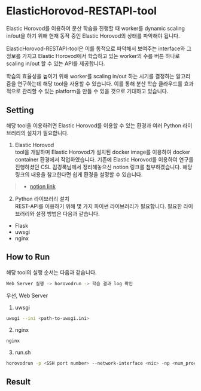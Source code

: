 # ElasticHorovod-RESTAPI-tool

Elastic Horovod를 이용하여 분산 학습을 진행할 때 worker를 dynamic scaling in/out을 하기 위해 현재 동작 중인 Elastic Horovod의 상태를 파악해야 됩니다.

ElasticHorovod-RESTAPI-tool은 이를 동적으로 파악해서 보여주는 interface와 그 정보를 가지고 Elastic Horovod에서 학습하고 있는 worker의 수를 버튼 하나로 scaling in/out 할 수 있는 API를 제공합니다.

학습의 효율성을 높이기 위해 worker를 scaling in/out 하는 시기를 결정하는 알고리즘을 연구하는데 해당 tool을 사용할 수 있습니다. 이를 통해 분산 학습 클라우드를 효과적으로 관리할 수 있는 platform을 만들 수 있을 것으로 기대하고 있습니다.  

## Setting

해당 tool을 이용하려면 Elastic Horovod를 이용할 수 있는 환경과 여러 Python 라이브러리의 설치가 필요합니다.

1. Elastic Horovod  
tool을 개발하며 Elastic Horovod가 설치된 docker image를 이용하여 docker container 환경에서 작업하였습니다. 기존에 Elastic Horovod를 이용하여 연구를 진행하셨던 CSL 김경록님께서 정리해놓으신 notion 링크를 첨부하겠습니다. 해당 링크의 내용을 참고한다면 쉽게 환경을 설정할 수 있습니다.
>+ [notion link](https://discreet-file-a73.notion.site/Elastic-Horovod-6ae5f2c3dac04b62b0f4605cf65b0d36)

2. Python 라이브러리 설치  
REST-API를 이용하기 위해 몇 가지 파이썬 라이브러리가 필요합니다. 필요한 라이브러리와 설정 방법은 다음과 같습니다.  
+ Flask  
+ uwsgi  
+ nginx  

## How to Run

해당 tool의 실행 순서는 다음과 같습니다.

```sh
Web Server 실행 -> horovodrun -> 학습 결과 log 확인
```

우선, Web Server

1. uwsgi

```sh
uwsgi --ini <path-to-uwsgi.ini>
```

2. nginx

```sh
nginx
```

3. run.sh

```sh
horovodrun -p <SSH port number> --network-interface <nic> -np <num_proc> --min-np <min_num> --max-np <max_num> --host-discovery-script <path-to-script> python <path-to-run-script>
```

## Result
